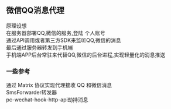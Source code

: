 ## 微信QQ消息代理

原理设想  
在服务器部署QQ,微信的服务,登陆 个人账号  
通过API调用或者第三方SDK来监听QQ,微信的消息  
最后通过服务器转发到手机端  
手机端APP后台常驻来代替QQ,微信的后台进程,实现轻量化的消息推送  

### 一些参考

通过 Matrix 协议实现代理接收 QQ 和微信消息  
SmsForwarder转发器  
pc-wechat-hook-http-api劫持消息  